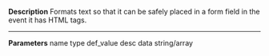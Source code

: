 **Description**
Formats text so that it can be safely placed in a form field in the event it has HTML tags.

--------
**Parameters**
name	type	def_value	desc
data	string/array
